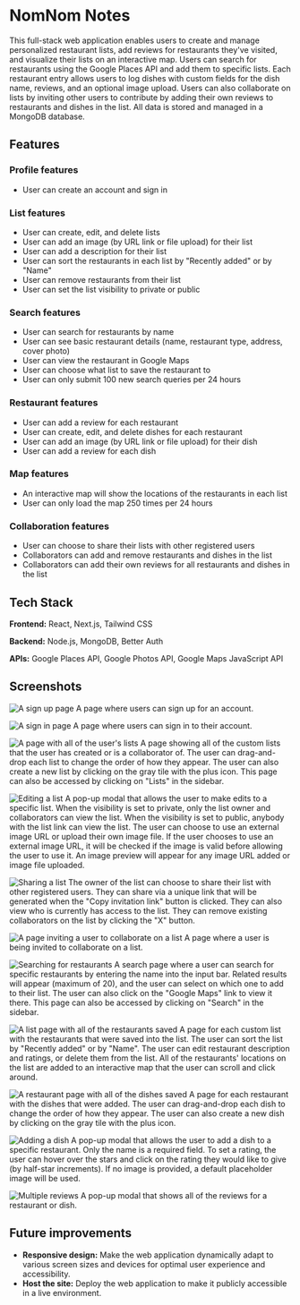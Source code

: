 # NomNom Notes

This full-stack web application enables users to create and manage personalized restaurant lists, add reviews for restaurants they've visited, and visualize their lists on an interactive map. Users can search for restaurants using the Google Places API and add them to specific lists. Each restaurant entry allows users to log dishes with custom fields for the dish name, reviews, and an optional image upload. Users can also collaborate on lists by inviting other users to contribute by adding their own reviews to restaurants and dishes in the list. All data is stored and managed in a MongoDB database.

## Features

### Profile features
* User can create an account and sign in

### List features
* User can create, edit, and delete lists
* User can add an image (by URL link or file upload) for their list
* User can add a description for their list
* User can sort the restaurants in each list by "Recently added" or by "Name"
* User can remove restaurants from their list
* User can set the list visibility to private or public

### Search features
* User can search for restaurants by name
* User can see basic restaurant details (name, restaurant type, address, cover photo)
* User can view the restaurant in Google Maps
* User can choose what list to save the restaurant to
* User can only submit 100 new search queries per 24 hours

### Restaurant features
* User can add a review for each restaurant
* User can create, edit, and delete dishes for each restaurant
* User can add an image (by URL link or file upload) for their dish
* User can add a review for each dish

### Map features
* An interactive map will show the locations of the restaurants in each list
* User can only load the map 250 times per 24 hours

### Collaboration features
* User can choose to share their lists with other registered users
* Collaborators can add and remove restaurants and dishes in the list
* Collaborators can add their own reviews for all restaurants and dishes in the list

## Tech Stack

**Frontend:** React, Next.js, Tailwind CSS

**Backend:** Node.js, MongoDB, Better Auth

**APIs:** Google Places API, Google Photos API, Google Maps JavaScript API

## Screenshots
![A sign up page](./images/signup-page.png)
A page where users can sign up for an account.

![A sign in page](./images/signin-page.png)
A page where users can sign in to their account.

![A page with all of the user's lists](./images/lists-page.png)
A page showing all of the custom lists that the user has created or is a collaborator of. The user can drag-and-drop each list to change the order of how they appear. The user can also create a new list by clicking on the gray tile with the plus icon. This page can also be accessed by clicking on "Lists" in the sidebar.

![Editing a list](./images/lists-edit.png)
A pop-up modal that allows the user to make edits to a specific list. When the visibility is set to private, only the list owner and collaborators can view the list. When the visibility is set to public, anybody with the list link can view the list. The user can choose to use an external image URL or upload their own image file. If the user chooses to use an external image URL, it will be checked if the image is valid before allowing the user to use it. An image preview will appear for any image URL added or image file uploaded.

![Sharing a list](./images/lists-share.png)
The owner of the list can choose to share their list with other registered users. They can share via a unique link that will be generated when the "Copy invitation link" button is clicked. They can also view who is currently has access to the list. They can remove existing collaborators on the list by clicking the "X" button.

![A page inviting a user to collaborate on a list](./images/invitation-page.png)
A page where a user is being invited to collaborate on a list. 

![Searching for restaurants](./images/search-page.png)
A search page where a user can search for specific restaurants by entering the name into the input bar. Related results will appear (maximum of 20), and the user can select on which one to add to their list. The user can also click on the "Google Maps" link to view it there. This page can also be accessed by clicking on "Search" in the sidebar.

![A list page with all of the restaurants saved](./images/list-page.png)
A page for each custom list with the restaurants that were saved into the list. The user can sort the list by "Recently added" or by "Name". The user can edit restaurant description and ratings, or delete them from the list. All of the restaurants' locations on the list are added to an interactive map that the user can scroll and click around.

![A restaurant page with all of the dishes saved](./images/restaurant-page.png)
A page for each restaurant with the dishes that were added. The user can drag-and-drop each dish to change the order of how they appear. The user can also create a new dish by clicking on the gray tile with the plus icon.

![Adding a dish](./images/dish-add.png)
A pop-up modal that allows the user to add a dish to a specific restaurant. Only the name is a required field. To set a rating, the user can hover over the stars and click on the rating they would like to give (by half-star increments). If no image is provided, a default placeholder image will be used.

![Multiple reviews](./images/dish-reviews.png)
A pop-up modal that shows all of the reviews for a restaurant or dish.

## Future improvements
* **Responsive design:** Make the web application dynamically adapt to various screen sizes and devices for optimal user experience and accessibility. 
* **Host the site:** Deploy the web application to make it publicly accessible in a live environment.
